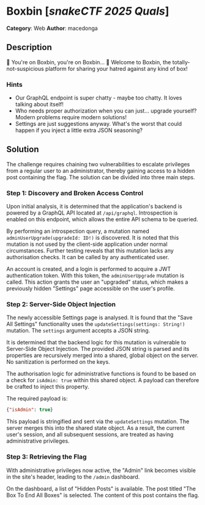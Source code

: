 # Boxbin [_snakeCTF 2025 Quals_]

**Category**: Web
**Author**: macedonga

## Description

🎵 You're on Boxbin, you're on Boxbin... 🎵 Welcome to Boxbin, the totally-not-suspicious platform for sharing your hatred against any kind of box!

### Hints

- Our GraphQL endpoint is super chatty - maybe too chatty. It loves talking about itself!
- Who needs proper authorization when you can just... upgrade yourself? Modern problems require modern solutions!
- Settings are just suggestions anyway. What's the worst that could happen if you inject a little extra JSON seasoning?

## Solution

The challenge requires chaining two vulnerabilities to escalate privileges from a regular user to an administrator, thereby gaining access to a hidden post containing the flag. The solution can be divided into three main steps.

### Step 1: Discovery and Broken Access Control

Upon initial analysis, it is determined that the application's backend is powered by a GraphQL API located at `/api/graphql`. Introspection is enabled on this endpoint, which allows the entire API schema to be queried.

By performing an introspection query, a mutation named `adminUserUpgrade(upgradeId: ID!)` is discovered. It is noted that this mutation is not used by the client-side application under normal circumstances. Further testing reveals that this mutation lacks any authorisation checks. It can be called by any authenticated user.

An account is created, and a login is performed to acquire a JWT authentication token. With this token, the `adminUserUpgrade` mutation is called. This action grants the user an "upgraded" status, which makes a previously hidden "Settings" page accessible on the user's profile.

### Step 2: Server-Side Object Injection

The newly accessible Settings page is analysed. It is found that the "Save All Settings" functionality uses the `updateSettings(settings: String!)` mutation. The `settings` argument accepts a JSON string.

It is determined that the backend logic for this mutation is vulnerable to Server-Side Object Injection. The provided JSON string is parsed and its properties are recursively merged into a shared, global object on the server. No sanitization is performed on the keys.

The authorisation logic for administrative functions is found to be based on a check for `isAdmin: true` within this shared object. A payload can therefore be crafted to inject this property.

The required payload is:
```json
{"isAdmin": true}
```

This payload is stringified and sent via the `updateSettings` mutation. The server merges this into the shared state object. As a result, the current user's session, and all subsequent sessions, are treated as having administrative privileges.

### Step 3: Retrieving the Flag

With administrative privileges now active, the "Admin" link becomes visible in the site's header, leading to the `/admin` dashboard.

On the dashboard, a list of "Hidden Posts" is available. The post titled "The Box To End All Boxes" is selected. The content of this post contains the flag.